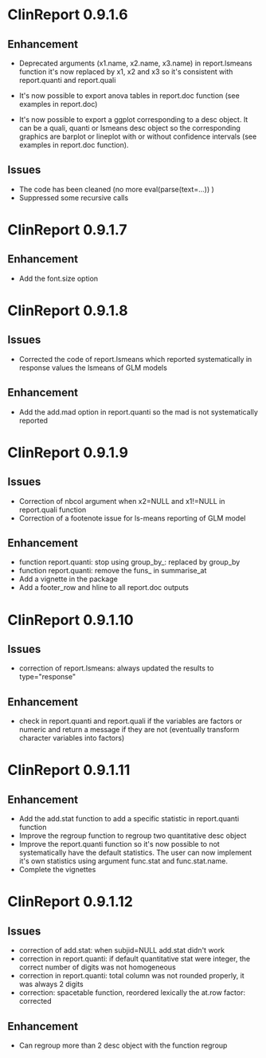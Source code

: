 # ClinReport 0.9.1.6

## Enhancement

* Deprecated arguments (x1.name, x2.name, x3.name) in report.lsmeans function
it's now replaced by x1, x2 and x3 so it's consistent with report.quanti and report.quali

* It's now possible to export anova tables in report.doc function (see examples in report.doc)

* It's now possible to export a ggplot corresponding to a desc object.
It can be a quali, quanti or lsmeans desc object so the corresponding graphics are barplot or
lineplot with or without confidence intervals (see examples in report.doc function).

## Issues

* The code has been cleaned (no more eval(parse(text=...)) ) 
* Suppressed some recursive calls


# ClinReport 0.9.1.7

## Enhancement

* Add the font.size option



# ClinReport 0.9.1.8

## Issues

* Corrected the code of report.lsmeans which reported systematically in response values the lsmeans of GLM models

## Enhancement

* Add the add.mad option in report.quanti so the mad is not systematically reported


# ClinReport 0.9.1.9


## Issues

* Correction of nbcol argument when x2=NULL and x1!=NULL in report.quali function
* Correction of a footenote issue for ls-means reporting of GLM model

## Enhancement

* function report.quanti: stop using group_by_: replaced by group_by
* function report.quanti: remove the funs_ in summarise_at
* Add a vignette in the package
* Add a footer_row and hline to all report.doc outputs



# ClinReport 0.9.1.10


## Issues

* correction of report.lsmeans: always updated the results to type="response"

## Enhancement

* check in report.quanti and report.quali if the variables are factors or numeric and
return a message if they are not (eventually transform character variables into factors)


# ClinReport 0.9.1.11


## Enhancement

* Add the add.stat function to add a specific statistic in report.quanti function
* Improve the regroup function to regroup two quantitative desc object
* Improve the report.quanti function so it's now possible to not systematically have the default statistics.
The user can now implement it's own statistics using argument func.stat and func.stat.name.
* Complete the vignettes

# ClinReport 0.9.1.12


## Issues

* correction of add.stat: when subjid=NULL add.stat didn't work
* correction in report.quanti: if default quantitative stat were integer, the correct number of digits was not homogeneous
* correction in report.quanti: total column was not rounded properly, it was always 2 digits
* correction: spacetable function, reordered lexically the at.row factor: corrected      

## Enhancement

* Can regroup more than 2 desc object with the function regroup




